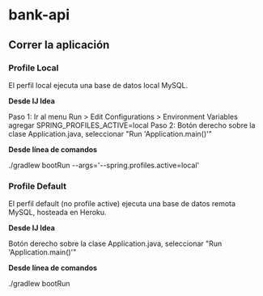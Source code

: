# bank-api
 
<h2>Correr la aplicación</h2>

<h3>Profile Local</h3>

El perfil local ejecuta una base de datos local MySQL.

<b>Desde IJ Idea</b>

Paso 1: Ir al menu Run > Edit Configurations > Environment Variables agregar SPRING_PROFILES_ACTIVE=local
Paso 2: Botón derecho sobre la clase Application.java, seleccionar "Run 'Application.main()'"

<b>Desde línea de comandos</b>
 
./gradlew bootRun --args='--spring.profiles.active=local'<br>

<h3>Profile Default</h3>

El perfil default (no profile active) ejecuta una base de datos remota MySQL, hosteada en Heroku.

<b>Desde IJ Idea</b>

Botón derecho sobre la clase Application.java, seleccionar "Run 'Application.main()'"

<b>Desde línea de comandos</b>

./gradlew bootRun
